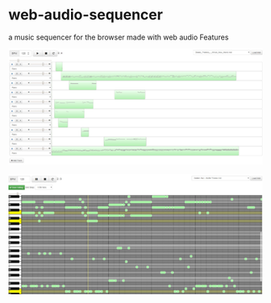 # web-audio-sequencer
a music sequencer for the browser made with web audio
Features


![Play mode](/screen.JPG?raw=true "")

![Play mode](/screen2.JPG?raw=true "")
